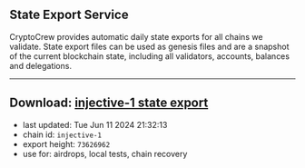 ## State Export Service
CryptoCrew provides automatic daily state exports for all chains we validate. State export files can be used as genesis files and are a snapshot of the current blockchain state, including all validators, accounts, balances and delegations.

---
**Download: [injective-1 state export](https://dl-eu2.ccvalidators.com/SERVICE/injective/injective-1_export_73626962.json)**
---

- last updated: Tue Jun 11 2024 21:32:13
- chain id: `injective-1`
- export height: `73626962`
- use for: airdrops, local tests, chain recovery
